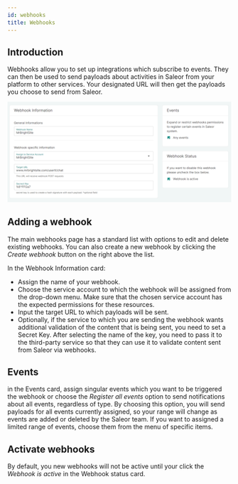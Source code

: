 ```yaml
---
id: webhooks
title: Webhooks
---
```


## Introduction

Webhooks allow you to set up integrations which subscribe to events. They can then be used to send payloads about activities in Saleor from your platform to other services. Your designated URL will then get the payloads you choose to send from Saleor.

![Webhooks](../screenshots/config-webhooks.png)

## Adding a webhook

The main webhooks page has a standard list with options to edit and delete existing webhooks. You can also create a new webhook by clicking the _Create webhook_ button on the right above the list.

In the Webhook Information card:

- Assign the name of your webhook.
- Choose the service account to which the webhook will be assigned from the drop-down menu. Make sure that the chosen service account has the expected permissions for these resources.
- Input the target URL to which payloads will be sent.
- Optionally, if the service to which you are sending the webhook wants additional validation of the content that is being sent, you need to set a Secret Key. After selecting the name of the key, you need to pass it to the third-party service so that they can use it to validate content sent from Saleor via webhooks.

## Events

in the Events card, assign singular events which you want to be triggered the webhook or choose the _Register all events_ option to send notifications about all events, regardless of type. By choosing this option, you will send payloads for all events currently assigned, so your range will change as events are added or deleted by the Saleor team. If you want to assigned a limited range of events, choose them from the menu of specific items.

## Activate webhooks

By default, you new webhooks will not be active until your click the _Webhook is active_ in the Webhook status card. 
